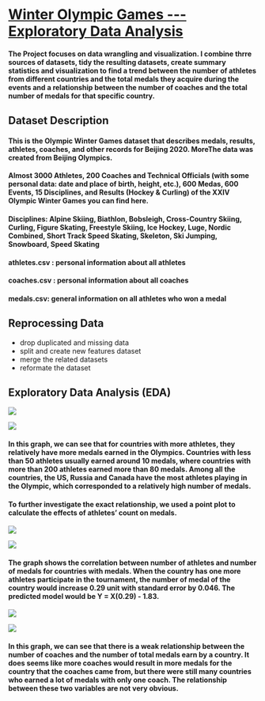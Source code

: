 # [Winter Olympic Games ---  Exploratory Data Analysis](https://github.com/Ivan-Meng0115/R-for-Data-Visualization/blob/main/Result%20of%20Project.PDF)

#### The Project focuses on data wrangling and visualization. I combine thrre sources of datasets, tidy the resulting datasets, create summary statistics and visualization to find a trend between the number of athletes from different countries and the total medals they acquire during the events and a relationship between the number of coaches and the total number of medals for that specific country.

## Dataset Description
#### This is the Olympic Winter Games dataset that describes medals, results, athletes, coaches, and other records for Beijing 2020. MoreThe data was created from Beijing Olympics.

#### Almost 3000 Athletes, 200 Coaches and Technical Officials (with some personal data: date and place of birth, height, etc.), 600 Medas, 600 Events, 15 Disciplines, and Results (Hockey & Curling) of the XXIV Olympic Winter Games you can find here.

#### Disciplines: Alpine Skiing, Biathlon, Bobsleigh, Cross-Country Skiing, Curling, Figure Skating, Freestyle Skiing, Ice Hockey, Luge, Nordic Combined, Short Track Speed Skating, Skeleton, Ski Jumping, Snowboard, Speed Skating

#### athletes.csv : personal information about all athletes
#### coaches.csv : personal information about all coaches
#### medals.csv: general information on all athletes who won a medal

## Reprocessing Data
* drop duplicated and missing data
* split and create new features dataset
* merge the related datasets
* reformate the dataset

## Exploratory Data Analysis (EDA)

![](https://github.com/Ivan-Meng0115/R-for-Data-Visualization/blob/main/Top%2010%20country%20with%20medals.png)


![](https://github.com/Ivan-Meng0115/R-for-Data-Visualization/blob/main/medals%20for%20each%20country.png)
#### In this graph, we can see that for countries with more athletes, they relatively have more medals earned in the Olympics. Countries with less than 50 athletes usually earned around 10 medals, where countries with more than 200 athletes earned more than 80 medals. Among all the countries, the US, Russia and Canada have the most athletes playing in the Olympic, which corresponded to a relatively high number of medals.



#### To further investigate the exact relationship, we used a point plot to calculate the effects of athletes’ count on medals.
![](https://github.com/Ivan-Meng0115/R-for-Data-Visualization/blob/main/Relationship%20between%20number%20of%20athletics%20and%20number%20of%20medals.png)


![](https://github.com/Ivan-Meng0115/R-for-Data-Visualization/blob/main/linear%20regression%20model%20statistical%20summary.png)

#### The graph shows the correlation between number of athletes and number of medals for countries with medals. When the country has one more athletes participate in the tournament, the number of medal of the country would increase 0.29 unit with standard error by 0.046. The predicted model would be Y = X(0.29) - 1.83.


![](https://github.com/Ivan-Meng0115/R-for-Data-Visualization/blob/main/elationship%20between%20number%20of%20coaches%20and%20number%20of%20medals.png)

![](https://github.com/Ivan-Meng0115/R-for-Data-Visualization/blob/main/linear%20model.png)


#### In this graph, we can see that there is a weak relationship between the number of coaches and the number of total medals earn by a country. It does seems like more coaches would result in more medals for the country that the coaches came from, but there were still many countries who earned a lot of medals with only one coach. The relationship between these two variables are not very obvious.

